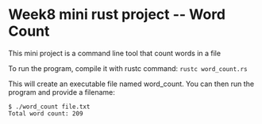 # Week8 mini rust project -- Word Count
This mini project is a command line tool that count words in a file

To run the program, compile it with rustc command: `rustc word_count.rs`

This will create an executable file named word_count. You can then run the program and provide a filename:
 
```
$ ./word_count file.txt
Total word count: 209
```

